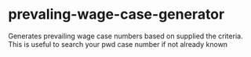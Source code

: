 # prevaling-wage-case-generator
Generates prevailing wage case numbers based on supplied the criteria. This is useful to search your pwd case number if not already known
